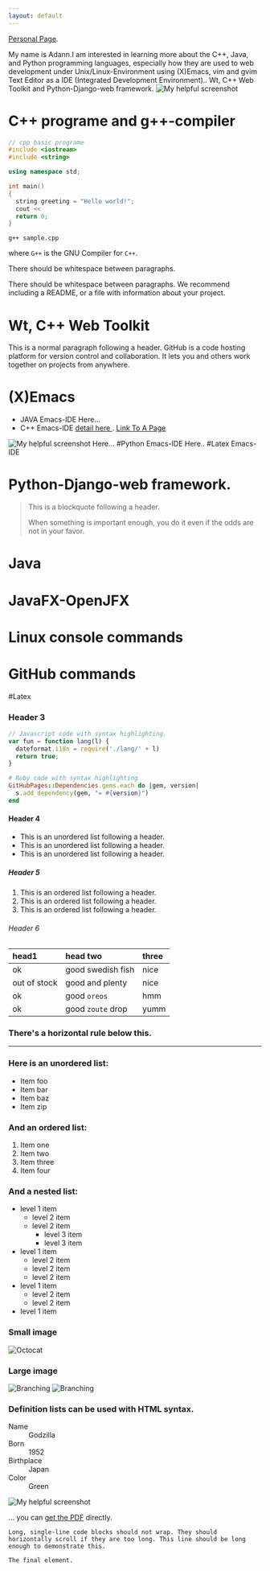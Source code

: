 ```yaml
---
layout: default
---
```




[Personal Page](./another-page.html).

My name is Adann.I am interested in learning more about the C++, Java, and Python programming languages, especially how they are used to web development under Unix/Linux-Environment using (X)Emacs, vim and gvim Text Editor as a IDE (Integrated Development Environment).. Wt, C++ Web Toolkit  and Python-Django-web framework.
![My helpful screenshot](/assets/images/gcc.png)
# C++ programe and g++-compiler

```cpp
// cpp basic programe
#include <iostream> 
#include <string> 

using namespace std; 

int main() 
{ 
  string greeting = "Hello world!"; 
  cout << 
  return 0; 
}
```
```
g++ sample.cpp
```
where ```G++``` is  the GNU Compiler for ```C++```.  


There should be whitespace between paragraphs.

There should be whitespace between paragraphs. We recommend including a README, or a file with information about your project.

# Wt, C++ Web Toolkit 

This is a normal paragraph following a header. GitHub is a code hosting platform for version control and collaboration. It lets you and others work together on projects from anywhere.

# (X)Emacs

*  JAVA Emacs-IDE
Here...
*  C++ Emacs-IDE
[detail here ](./https://tuhdo.github.io/c-ide.html).
[Link To A Page](/https://tuhdo.github.io/c-ide.html/)

![My helpful screenshot](/assets/images/emacscpp.gif)
Here...
#Python Emacs-IDE
Here..
#Latex Emacs-IDE


#  Python-Django-web framework.





> This is a blockquote following a header.
>
> When something is important enough, you do it even if the odds are not in your favor.

# Java

# JavaFX-OpenJFX

# Linux  console commands

# GitHub commands

#Latex

### Header 3





```js
// Javascript code with syntax highlighting.
var fun = function lang(l) {
  dateformat.i18n = require('./lang/' + l)
  return true;
}
```

```ruby
# Ruby code with syntax highlighting
GitHubPages::Dependencies.gems.each do |gem, version|
  s.add_dependency(gem, "= #{version}")
end
```

#### Header 4

*   This is an unordered list following a header.
*   This is an unordered list following a header.
*   This is an unordered list following a header.

##### Header 5

1.  This is an ordered list following a header.
2.  This is an ordered list following a header.
3.  This is an ordered list following a header.

###### Header 6

| head1        | head two          | three |
|:-------------|:------------------|:------|
| ok           | good swedish fish | nice  |
| out of stock | good and plenty   | nice  |
| ok           | good `oreos`      | hmm   |
| ok           | good `zoute` drop | yumm  |

### There's a horizontal rule below this.

* * *

### Here is an unordered list:

*   Item foo
*   Item bar
*   Item baz
*   Item zip

### And an ordered list:

1.  Item one
1.  Item two
1.  Item three
1.  Item four

### And a nested list:

- level 1 item
  - level 2 item
  - level 2 item
    - level 3 item
    - level 3 item
- level 1 item
  - level 2 item
  - level 2 item
  - level 2 item
- level 1 item
  - level 2 item
  - level 2 item
- level 1 item

### Small image

![Octocat](https://github.githubassets.com/images/icons/emoji/octocat.png)

### Large image

![Branching](https://guides.github.com/activities/hello-world/branching.png)
![Branching](https://www.youtube.com/watch?v=1RHLB-V1M7E)

### Definition lists can be used with HTML syntax.

<dl>
<dt>Name</dt>
<dd>Godzilla</dd>
<dt>Born</dt>
<dd>1952</dd>
<dt>Birthplace</dt>
<dd>Japan</dd>
<dt>Color</dt>
<dd>Green</dd>
</dl>


![My helpful screenshot](/assets/images/logo.png)

... you can [get the PDF](/assets/image/documents.pdf) directly.
```
Long, single-line code blocks should not wrap. They should horizontally scroll if they are too long. This line should be long enough to demonstrate this.
```

```
The final element.
```

